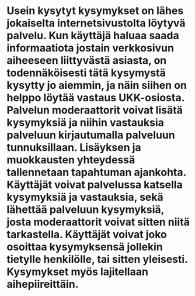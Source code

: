 # Usein kysytyt kysymykset on lähes jokaiselta internetsivustolta löytyvä palvelu. Kun käyttäjä haluaa saada informaatiota jostain verkkosivun aiheeseen liittyvästä asiasta, on todennäköisesti tätä kysymystä kysytty jo aiemmin, ja näin siihen on helppo löytää vastaus UKK-osiosta. Palvelun moderaattorit voivat lisätä kysymyksiä ja niihin vastauksia palveluun kirjautumalla palveluun tunnuksillaan. Lisäyksen ja muokkausten yhteydessä tallennetaan tapahtuman ajankohta. Käyttäjät voivat palvelussa katsella kysymyksiä ja vastauksia, sekä lähettää palveluun kysymyksiä, josta moderaattorit voivat sitten niitä tarkastella. Käyttäjät voivat joko osoittaa kysymyksensä jollekin tietylle henkilölle, tai sitten yleisesti. Kysymykset myös lajitellaan aihepiireittäin.
